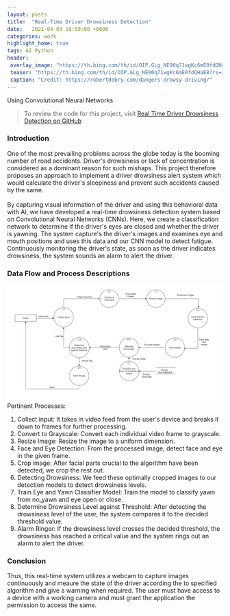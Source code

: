 ```yaml
---
layout: posts
title:  "Real-Time Driver Drowsiness Detection"
date:   2021-04-03 18:59:00 +0000
categories: work
highlight_home: true
tags: AI Python
header:
 overlay_image: "https://th.bing.com/th/id/OIP.GLg_NE90q71wgKc6mE0fdQHaE8?rs=1&pid=ImgDetMain"
 teaser: "https://th.bing.com/th/id/OIP.GLg_NE90q71wgKc6mE0fdQHaE8?rs=1&pid=ImgDetMain"
 caption: "Credit: https://robertdebry.com/dangers-drowsy-driving/"
---
```

Using Convolutional Neural Networks

> To review the code for this project, visit [Real Time Driver Drowsiness Detection on GitHub](https://github.com/nidhi-u/RealTimeDriverDrowsinessDetection)

### Introduction
One of the most prevailing problems across the globe today is the booming number of road accidents. Driver's drowsiness or lack of concentration is considered as a dominant reason for such mishaps. This project therefore proposes an approach to implement a driver drowsiness alert system which would calculate the driver's sleepiness and prevent such accidents caused by the same.
<br>
<br>
By capturing visual information of the driver and using this behavioral data with AI, we have developed a real-time drowsiness detection system based on Convolutional Neural Networks (CNNs). Here, we create a classification network to determine if the driver's eyes are closed and whether the driver is yawning. The system capture's the driver's images and examines eye and mouth positions and uses this data and our CNN model to detect fatigue. Continuously monitoring the driver's state, as soon as the driver indicates drowsiness, the system sounds an alarm to alert the driver.

### Data Flow and Process Descriptions
![Data Flow Diagram](/assets/images/driverdrowsiness/drowsiness1.png)
<br>
Pertinent Processes:
1) Collect input: It takes in video feed from the user's device and breaks it down to frames for further processing.
2) Convert to Grayscale: Convert each individual video frame to grayscale.
3) Resize Image: Resize the image to a uniform dimension.
4) Face and Eye Detection: From the processed image, detect face and eye in the given frame.
5) Crop image: After facial parts crucial to the algorithm have been detected, we crop the rest out.
6) Detecting Drowsiness: We feed these optimally cropped images to our detection models to detect drowsiness levels.
7) Train Eye and Yawn Classifier Model: Train the model to classify yawn from no_yawn and eye open or close.
8) Determine Drowsiness Level against Threshold: After detecting the drowsiness level of the user, the system compares it to the decided threshold value.
9) Alarm Ringer: If the drowsiness level crosses the decided threshold, the drowsiness has reached a critical value and the system rings out an alarm to alert the driver.

### Conclusion
Thus, this real-time system utilizes a webcam to capture images continuously and meaure the state of the driver according the to specified algorithm and give a warning when required. The user must have access to a device with a working camera and must grant the application the permission to access the same.
<br>
<br>
<br>
<br>
<br>